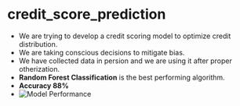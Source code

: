 # credit_score_prediction

- We are trying to develop a credit scoring model to optimize credit distribution.
- We are taking conscious decisions to mitigate bias.
- We have collected data in persion and we are using it after proper otherization.
- **Random Forest Classification** is the best performing algorithm.
- **Accuracy  88%**
- ![Model Performance](images/chart.png)

